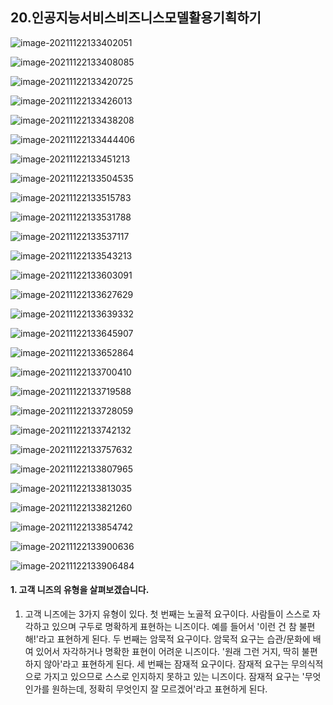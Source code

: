## 20.인공지능서비스비즈니스모델활용기획하기

![image-20211122133402051](20.인공지능서비스비즈니스모델활용기획하기.assets/image-20211122133402051.png)

![image-20211122133408085](20.인공지능서비스비즈니스모델활용기획하기.assets/image-20211122133408085.png)

![image-20211122133420725](20.인공지능서비스비즈니스모델활용기획하기.assets/image-20211122133420725.png)

![image-20211122133426013](20.인공지능서비스비즈니스모델활용기획하기.assets/image-20211122133426013.png)

![image-20211122133438208](20.인공지능서비스비즈니스모델활용기획하기.assets/image-20211122133438208.png)

![image-20211122133444406](20.인공지능서비스비즈니스모델활용기획하기.assets/image-20211122133444406.png)

![image-20211122133451213](20.인공지능서비스비즈니스모델활용기획하기.assets/image-20211122133451213.png)

![image-20211122133504535](20.인공지능서비스비즈니스모델활용기획하기.assets/image-20211122133504535.png)

![image-20211122133515783](20.인공지능서비스비즈니스모델활용기획하기.assets/image-20211122133515783.png)

![image-20211122133531788](20.인공지능서비스비즈니스모델활용기획하기.assets/image-20211122133531788.png)

![image-20211122133537117](20.인공지능서비스비즈니스모델활용기획하기.assets/image-20211122133537117.png)

![image-20211122133543213](20.인공지능서비스비즈니스모델활용기획하기.assets/image-20211122133543213.png)

![image-20211122133603091](20.인공지능서비스비즈니스모델활용기획하기.assets/image-20211122133603091.png)

![image-20211122133627629](20.인공지능서비스비즈니스모델활용기획하기.assets/image-20211122133627629.png)

![image-20211122133639332](20.인공지능서비스비즈니스모델활용기획하기.assets/image-20211122133639332.png)

![image-20211122133645907](20.인공지능서비스비즈니스모델활용기획하기.assets/image-20211122133645907.png)

![image-20211122133652864](20.인공지능서비스비즈니스모델활용기획하기.assets/image-20211122133652864.png)

![image-20211122133700410](20.인공지능서비스비즈니스모델활용기획하기.assets/image-20211122133700410.png)

![image-20211122133719588](20.인공지능서비스비즈니스모델활용기획하기.assets/image-20211122133719588.png)

![image-20211122133728059](20.인공지능서비스비즈니스모델활용기획하기.assets/image-20211122133728059.png)

![image-20211122133742132](20.인공지능서비스비즈니스모델활용기획하기.assets/image-20211122133742132.png)

![image-20211122133757632](20.인공지능서비스비즈니스모델활용기획하기.assets/image-20211122133757632.png)

![image-20211122133807965](20.인공지능서비스비즈니스모델활용기획하기.assets/image-20211122133807965.png)

![image-20211122133813035](20.인공지능서비스비즈니스모델활용기획하기.assets/image-20211122133813035.png)

![image-20211122133821260](20.인공지능서비스비즈니스모델활용기획하기.assets/image-20211122133821260.png)

![image-20211122133854742](20.인공지능서비스비즈니스모델활용기획하기.assets/image-20211122133854742.png)

![image-20211122133900636](20.인공지능서비스비즈니스모델활용기획하기.assets/image-20211122133900636.png)

![image-20211122133906484](20.인공지능서비스비즈니스모델활용기획하기.assets/image-20211122133906484.png)

#### 1. 고객 니즈의 유형을 살펴보겠습니다.

1. 고객 니즈에는 3가지 유형이 있다.
   첫 번째는 노골적 요구이다. 사람들이 스스로 자각하고 있으며 구두로 명확하게 표현하는 니즈이다. 예를 들어서 '이런 건 참 불편해!'라고 표현하게 된다.
   두 번째는 암묵적 요구이다. 암묵적 요구는 습관/문화에 배여 있어서 자각하거나 명확한 표현이 어려운 니즈이다. '원래 그런 거지, 딱히 불편하지 않아'라고 표현하게 된다.
   세 번째는 잠재적 요구이다. 잠재적 요구는 무의식적으로 가지고 있으므로 스스로 인지하지 못하고 있는 니즈이다. 잠재적 요구는 '무엇인가를 원하는데, 정확히 무엇인지 잘 모르겠어'라고 표현하게 된다.